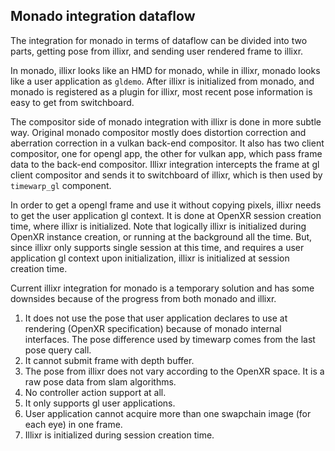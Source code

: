 ## Monado integration dataflow

The integration for monado in terms of dataflow can be divided into two parts, getting pose from illixr, and sending user rendered frame to illixr. 

In monado, illixr looks like an HMD for monado, while in illixr, monado looks like a user application as `gldemo`. After illixr is initialized from monado, and monado is registered as a plugin for illixr, most recent pose information is easy to get from switchboard.

The compositor side of monado integration with illixr is done in more subtle way. Original monado compositor mostly does distortion correction and aberration correction in a vulkan back-end compositor. It also has two client compositor, one for opengl app, the other for vulkan app, which pass frame data to the back-end compositor. Illixr integration intercepts the frame at gl client compositor and sends it to switchboard of illixr, which is then used by `timewarp_gl` component.

In order to get a opengl frame and use it without copying pixels, illixr needs to get the user application gl context. It is done at OpenXR session creation time, where illixr is initialized. Note that logically illixr is initialized during OpenXR instance creation, or running at the background all the time. But, since illixr only supports single session at this time, and requires a user application gl context upon initialization, illixr is initialized at session creation time.

Current illixr integration for monado is a temporary solution and has some downsides because of the progress from both monado and illixr.
1. It does not use the pose that user application declares to use at rendering (OpenXR specification) because of monado internal interfaces. The pose difference used by timewarp comes from the last pose query call.
2. It cannot submit frame with depth buffer.
3. The pose from illixr does not vary according to the OpenXR space. It is a raw pose data from slam algorithms.
4. No controller action support at all.
5. It only supports gl user applications.
6. User application cannot acquire more than one swapchain image (for each eye) in one frame.
7. Illixr is initialized during session creation time.